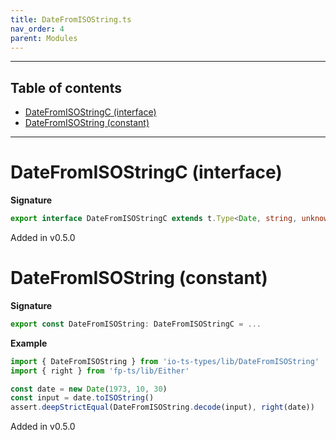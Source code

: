 ```yaml
---
title: DateFromISOString.ts
nav_order: 4
parent: Modules
---
```


---

<h2 class="text-delta">Table of contents</h2>

- [DateFromISOStringC (interface)](#datefromisostringc-interface)
- [DateFromISOString (constant)](#datefromisostring-constant)

---

# DateFromISOStringC (interface)

**Signature**

```ts
export interface DateFromISOStringC extends t.Type<Date, string, unknown> {}
```

Added in v0.5.0

# DateFromISOString (constant)

**Signature**

```ts
export const DateFromISOString: DateFromISOStringC = ...
```

**Example**

```ts
import { DateFromISOString } from 'io-ts-types/lib/DateFromISOString'
import { right } from 'fp-ts/lib/Either'

const date = new Date(1973, 10, 30)
const input = date.toISOString()
assert.deepStrictEqual(DateFromISOString.decode(input), right(date))
```

Added in v0.5.0
